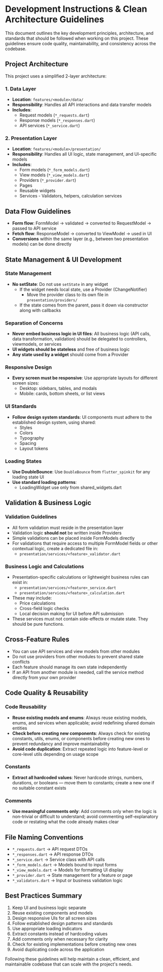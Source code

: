 # Development Instructions & Clean Architecture Guidelines

This document outlines the key development principles, architecture, and standards that should be followed when working on this project. These guidelines ensure code quality, maintainability, and consistency across the codebase.

## Project Architecture

This project uses a simplified 2-layer architecture:

### 1. Data Layer
- **Location**: `features/<module>/data/`
- **Responsibility**: Handles all API interactions and data transfer models
- **Includes**:
  - Request models (`*_requests.dart`)
  - Response models (`*_responses.dart`) 
  - API services (`*_service.dart`)

### 2. Presentation Layer
- **Location**: `features/<module>/presentation/`
- **Responsibility**: Handles all UI logic, state management, and UI-specific models
- **Includes**:
  - Form models (`*_form_models.dart`)
  - View models (`*_view_models.dart`)
  - Providers (`*_provider.dart`)
  - Pages
  - Reusable widgets
  - Services - Validators, helpers, calculation services

## Data Flow Guidelines

- **Form flow**: FormModel → validated → converted to RequestModel → passed to API service
- **Fetch flow**: ResponseModel → converted to ViewModel → used in UI
- **Conversions** within the same layer (e.g., between two presentation models) can be done directly

## State Management & UI Development

### State Management
- **No setState**: Do not use `setState` in any widget
  - If the widget needs local state, use a Provider (ChangeNotifier)
    - Move the provider class to its own file in `presentation/providers/`
  - If the state comes from the parent, pass it down via constructor along with callbacks

### Separation of Concerns
- **Never embed business logic in UI files**: All business logic (API calls, data transformation, validation) should be delegated to controllers, viewmodels, or services
- **UI widgets should be stateless** and free of business logic
- **Any state used by a widget** should come from a Provider

### Responsive Design
- **Every screen must be responsive**: Use appropriate layouts for different screen sizes:
  - Desktop: sidebars, tables, and modals
  - Mobile: cards, bottom sheets, or list views

### UI Standards
- **Follow design system standards**: UI components must adhere to the established design system, using shared:
  - Styles
  - Colors
  - Typography
  - Spacing
  - Layout tokens

### Loading States
- **Use DoubleBounce**: Use `DoubleBounce` from `flutter_spinkit` for any loading state UI
- **Use standard loading patterns**:
  - LoadingWidget use only from shared_widgets.dart

## Validation & Business Logic

### Validation Guidelines
- All form validation must reside in the presentation layer
- Validation logic **should not** be written inside Providers
- Simple validations can be placed inside FormModels directly
- For validations that require access to multiple FormModel fields or other contextual logic, create a dedicated file in:
  - `presentation/services/<feature>_validator.dart`

### Business Logic and Calculations
- Presentation-specific calculations or lightweight business rules can exist in:
  - `presentation/services/<feature>_service.dart`  
  - `presentation/services/<feature>_calculation.dart`
- These may include:
  - Price calculations
  - Cross-field logic checks
  - Local decision making for UI before API submission
- These services must not contain side-effects or mutate state. They should be pure functions.

## Cross-Feature Rules

- You can use API services and view models from other modules
- Do not use providers from other modules to prevent shared state conflicts
- Each feature should manage its own state independently
- If an API from another module is needed, call the service method directly from your own provider

## Code Quality & Reusability

### Code Reusability
- **Reuse existing models and enums**: Always reuse existing models, enums, and services when applicable; avoid redefining shared domain entities
- **Check before creating new components**: Always check for existing constants, utils, enums, or components before creating new ones to prevent redundancy and improve maintainability
- **Avoid code duplication**: Extract repeated logic into feature-level or core-level utils depending on usage scope

### Constants
- **Extract all hardcoded values**: Never hardcode strings, numbers, durations, or booleans — move them to constants; create a new one if no suitable constant exists

### Comments
- **Use meaningful comments only**: Add comments only when the logic is non-trivial or difficult to understand; avoid commenting self-explanatory code or restating what the code already makes clear

## File Naming Conventions

- `*_requests.dart` → API request DTOs
- `*_responses.dart` → API response DTOs
- `*_service.dart` → Service class with API calls
- `*_form_models.dart` → Models bound to input forms
- `*_view_models.dart` → Models for formatting UI display
- `*_provider.dart` → State management for a feature or page
- `*_validators.dart` → Input or business validation logic

## Best Practices Summary

1. Keep UI and business logic separate
2. Reuse existing components and models
3. Design responsive UIs for all screen sizes
4. Follow established design patterns and standards
5. Use appropriate loading indicators
6. Extract constants instead of hardcoding values
7. Add comments only when necessary for clarity
8. Check for existing implementations before creating new ones
9. Avoid duplicating code across the application

Following these guidelines will help maintain a clean, efficient, and maintainable codebase that can scale with the project's needs.
